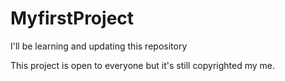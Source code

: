 MyfirstProject
==============

I'll be learning and updating this repository

This project is open to everyone but it's still copyrighted my me.
